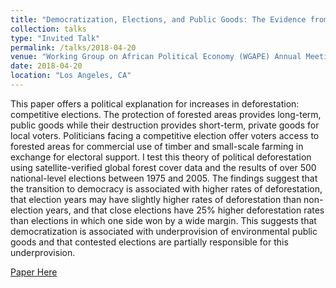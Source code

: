 ```yaml
---
title: "Democratization, Elections, and Public Goods: The Evidence from Deforestation"
collection: talks
type: "Invited Talk"
permalink: /talks/2018-04-20
venue: "Working Group on African Political Economy (WGAPE) Annual Meeting"
date: 2018-04-20
location: "Los Angeles, CA"
---
```


This paper offers a political explanation for increases in deforestation: competitive elections. The protection of forested areas provides long-term, public goods while their destruction provides short-term, private goods for local voters. Politicians facing a competitive election offer voters access to forested areas for commercial use of timber and small-scale farming in exchange for electoral support. I test this theory of political deforestation using satellite-verified global forest cover data and the results of over 500 national-level elections between 1975 and 2005. The findings suggest that the transition to democracy is associated with higher rates of deforestation, that election years may have slightly higher rates of deforestation than non-election years, and that close elections have 25\% higher deforestation rates than elections in which one side won by a wide margin. This suggests that democratization is associated with underprovision of environmental public goods and that contested elections are partially responsible for this underprovision.

[Paper Here](https://lcsanford.github.io/publication/2018-deforestation)

